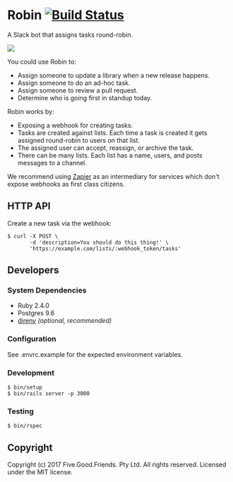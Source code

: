 # Robin [![Build Status](https://travis-ci.org/fivegoodfriends/robin.svg?branch=master)](https://travis-ci.org/fivegoodfriends/robin)

A Slack bot that assigns tasks round-robin.

![](https://cloud.githubusercontent.com/assets/19860/24195853/16c57b46-0f47-11e7-833a-d2167680a467.png)

You could use Robin to:

* Assign someone to update a library when a new release happens.
* Assign someone to do an ad-hoc task.
* Assign someone to review a pull request.
* Determine who is going first in standup today.

Robin works by:

* Exposing a webhook for creating tasks.
* Tasks are created against lists. Each time a task is created it gets assigned
  round-robin to users on that list.
* The assigned user can accept, reassign, or archive the task.
* There can be many lists. Each list has a name, users, and posts messages to a
  channel.

We recommend using [Zapier](https://zapier.com) as an intermediary for services
which don't expose webhooks as first class citizens.

## HTTP API

Create a new task via the webhook:

    $ curl -X POST \
           -d 'description=You should do this thing!' \
           'https://example.com/lists/:webhook_token/tasks'

## Developers

### System Dependencies

* Ruby 2.4.0
* Postgres 9.6
* [direnv](http://direnv.net/) _(optional, recommended)_

### Configuration

See .envrc.example for the expected environment variables.

### Development

    $ bin/setup
    $ bin/rails server -p 3000

### Testing

    $ bin/rspec

## Copyright

Copyright (c) 2017 Five.Good.Friends. Pty Ltd. All rights reserved. Licensed under the MIT license.
